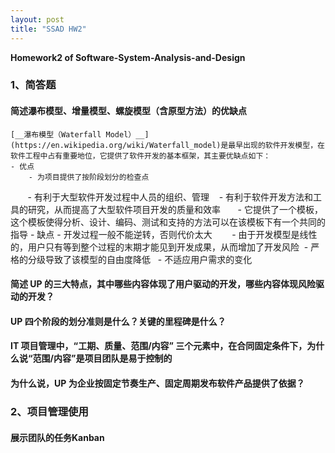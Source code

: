 ```yaml
---
layout: post
title: "SSAD HW2"
---
```

<b>Homework2 of Software-System-Analysis-and-Design</b>

### 1、简答题
#### 简述瀑布模型、增量模型、螺旋模型（含原型方法）的优缺点
    [__瀑布模型（Waterfall Model）__](https://en.wikipedia.org/wiki/Waterfall_model)是最早出现的软件开发模型，在软件工程中占有重要地位，它提供了软件开发的基本框架，其主要优缺点如下：
    - 优点
        - 为项目提供了按阶段划分的检查点
        - 有利于大型软件开发过程中人员的组织、管理   
        - 有利于软件开发方法和工具的研究，从而提高了大型软件项目开发的质量和效率      
        - 它提供了一个模板，这个模板使得分析、设计、编码、测试和支持的方法可以在该模板下有一个共同的指导
    - 缺点
        - 开发过程一般不能逆转，否则代价太大
        - 由于开发模型是线性的，用户只有等到整个过程的末期才能见到开发成果，从而增加了开发风险 
        - 严格的分级导致了该模型的自由度降低  
        - 不适应用户需求的变化
          
#### 简述 UP 的三大特点，其中哪些内容体现了用户驱动的开发，哪些内容体现风险驱动的开发？
    
#### UP 四个阶段的划分准则是什么？关键的里程碑是什么？

#### IT 项目管理中，“工期、质量、范围/内容” 三个元素中，在合同固定条件下，为什么说“范围/内容”是项目团队是易于控制的

#### 为什么说，UP 为企业按固定节奏生产、固定周期发布软件产品提供了依据？



### 2、项目管理使用
#### 展示团队的任务Kanban



